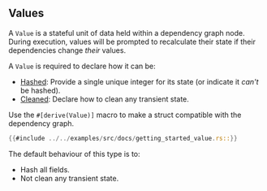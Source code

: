 ## Values

A `Value` is a stateful unit of data held within a dependency graph node. During execution, values will be prompted to recalculate their state if their dependencies change _their_ values.

A `Value` is required to declare how it can be:

- [Hashed](./hashing.md): Provide a single unique integer for its state (or indicate it _can't_ be hashed).
- [Cleaned](./cleaning.md): Declare how to clean any transient state.

Use the `#[derive(Value)]` macro to make a struct compatible with the dependency graph.

```rust
{{#include ../../examples/src/docs/getting_started_value.rs::}}
```

The default behaviour of this type is to:

- Hash all fields.
- Not clean any transient state.
